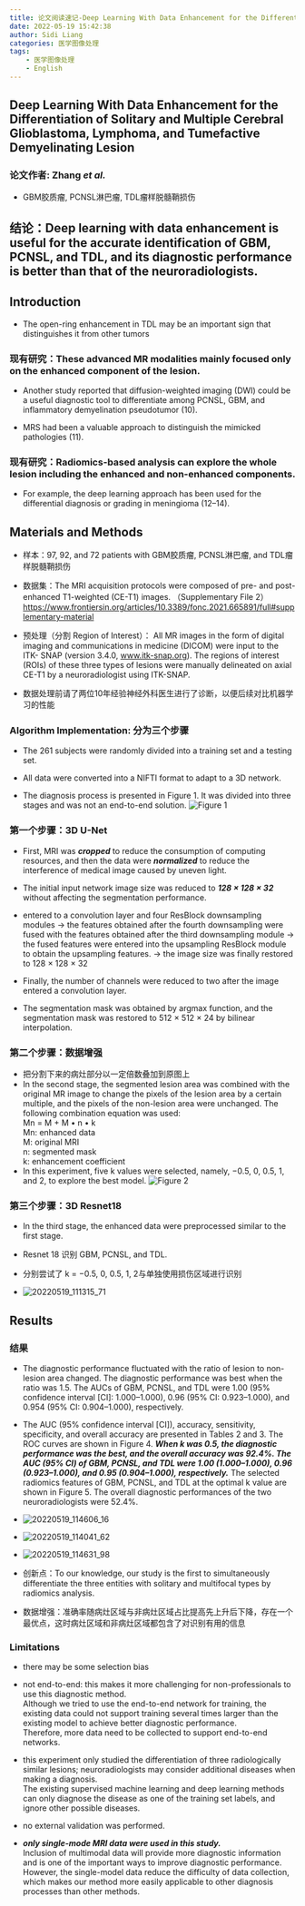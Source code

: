 ```yaml
---
title: 论文阅读速记-Deep Learning With Data Enhancement for the Differentiation of Solitary and Multiple Cerebral Glioblastoma, Lymphoma, and Tumefactive Demyelinating Lesion
date: 2022-05-19 15:42:38
author: Sidi Liang
categories: 医学图像处理
tags:
    - 医学图像处理
    - English
---
```


## Deep Learning With Data Enhancement for the Differentiation of Solitary and Multiple Cerebral Glioblastoma, Lymphoma, and Tumefactive Demyelinating Lesion
### 论文作者: Zhang *et al.*

* GBM胶质瘤, PCNSL淋巴瘤, TDL瘤样脱髓鞘损伤

## 结论：Deep learning with data enhancement is useful for the accurate identification of GBM, PCNSL, and TDL, and its diagnostic performance is better than that of the neuroradiologists.


## Introduction
* The open-ring enhancement in TDL may be an important sign that distinguishes it from other tumors
### 现有研究：These advanced MR modalities mainly focused only on the enhanced component of the lesion.
* Another study reported that diffusion-weighted imaging (DWI) could be a useful diagnostic tool to differentiate among PCNSL, GBM, and inflammatory demyelination pseudotumor (10).

* MRS had been a valuable approach to distinguish the mimicked pathologies (11).
### 现有研究：Radiomics-based analysis can explore the whole lesion including the enhanced and non-enhanced components.
* For example, the deep learning approach has been used for the differential diagnosis or grading in meningioma (12–14).

## Materials and Methods
* 样本：97, 92, and 72 patients with GBM胶质瘤, PCNSL淋巴瘤, and TDL瘤样脱髓鞘损伤

* 数据集：The MRI acquisition protocols were composed of pre- and post- enhanced T1-weighted (CE-T1) images. （Supplementary File 2）
https://www.frontiersin.org/articles/10.3389/fonc.2021.665891/full#supplementary-material

* 预处理（分割 Region of Interest）： All MR images in the form of digital imaging and communications in medicine (DICOM) were input to the ITK- SNAP (version 3.4.0, www.itk-snap.org). The regions of interest (ROIs) of these three types of lesions were manually delineated on axial CE-T1 by a neuroradiologist using ITK-SNAP.

* 数据处理前请了两位10年经验神经外科医生进行了诊断，以便后续对比机器学习的性能

### Algorithm Implementation: 分为三个步骤
* The 261 subjects were randomly divided into a training set and a testing set.

* All data were converted into a NIFTI format to adapt to a 3D network.

* The diagnosis process is presented in Figure 1. It was divided into three stages and was not an end-to-end solution.
![Figure 1](figure1.png)
### 第一个步骤：3D U-Net
* First, MRI was ***cropped*** to reduce the consumption of computing resources, and then the data were ***normalized*** to reduce the interference of medical image caused by uneven light.

* The initial input network image size was reduced to ***128 × 128 × 32*** without affecting the segmentation performance.

* entered to a convolution layer and four ResBlock downsampling modules -> the features obtained after the fourth downsampling were fused with the features obtained after the third downsampling module -> the fused features were entered into the upsampling ResBlock module to obtain the upsampling features. -> the image size was finally restored to 128 × 128 × 32

* Finally, the number of channels were reduced to two after the image entered a convolution layer.

* The segmentation mask was obtained by argmax function, and the segmentation mask was restored to 512 × 512 × 24 by bilinear interpolation.
### 第二个步骤：数据增强
* 把分割下来的病灶部分以一定倍数叠加到原图上
* In the second stage, the segmented lesion area was combined with the original MR image to change the pixels of the lesion area by a certain multiple, and the pixels of the non-lesion area were unchanged. The following combination equation was used:  
Mn = M + M • n • k  
Mn: enhanced data   
M: original MRI  
n: segmented mask  
k: enhancement coefficient  
* In this experiment, five k values were selected, namely, −0.5, 0, 0.5, 1, and 2, to explore the best model. ![Figure 2](figure2.png)
### 第三个步骤：3D Resnet18
* In the third stage, the enhanced data were preprocessed similar to the first stage.
* Resnet 18 识别 GBM, PCNSL, and TDL.

* 分别尝试了 k = −0.5, 0, 0.5, 1, 2与单独使用损伤区域进行识别

* ![20220519_111315_71](figure3.png)

## Results
### 结果
* The diagnostic performance fluctuated with the ratio of lesion to non-lesion area changed. The diagnostic performance was best when the ratio was 1.5. The AUCs of GBM, PCNSL, and TDL were 1.00 (95% confidence interval [CI]: 1.000–1.000), 0.96 (95% CI: 0.923–1.000), and 0.954 (95% CI: 0.904–1.000), respectively.

* The AUC (95% confidence interval [CI]), accuracy, sensitivity, specificity, and overall accuracy are presented in Tables 2 and 3. The ROC curves are shown in Figure 4. ***When k was 0.5, the diagnostic performance was the best, and the overall accuracy was 92.4%. The AUC (95% CI) of GBM, PCNSL, and TDL were 1.00 (1.000–1.000), 0.96 (0.923–1.000), and 0.95 (0.904–1.000), respectively.*** The selected radiomics features of GBM, PCNSL, and TDL at the optimal k value are shown in Figure 5. The overall diagnostic performances of the two neuroradiologists were 52.4%.
* ![20220519_114606_16](table2_3.png)
* ![20220519_114041_62](figure4.png)
* ![20220519_114631_98](figure5.png)

* 创新点：To our knowledge, our study is the first to simultaneously differentiate the three entities with solitary and multifocal types by radiomics analysis.

* 数据增强：准确率随病灶区域与非病灶区域占比提高先上升后下降，存在一个最优点，这时病灶区域和非病灶区域都包含了对识别有用的信息

### Limitations
* there may be some selection bias  

* not end-to-end: this makes it more challenging for non-professionals to use this diagnostic method.  
Although we tried to use the end-to-end network for training, the existing data could not support training several times larger than the existing model to achieve better diagnostic performance.  
Therefore, more data need to be collected to support end-to-end networks.
* this experiment only studied the differentiation of three radiologically similar lesions; neuroradiologists may consider additional diseases when making a diagnosis.  
The existing supervised machine learning and deep learning methods can only diagnose the disease as one of the training set labels, and ignore other possible diseases.  
* no external validation was performed.
* ***only single-mode MRI data were used in this study.***  
Inclusion of multimodal data will provide more diagnostic information and is one of the important ways to improve diagnostic performance.  
However, the single-model data reduce the difficulty of data collection, which makes our method more easily applicable to other diagnosis processes than other methods.
